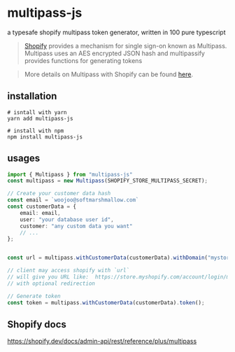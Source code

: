 # multipass-js
a typesafe shopify multipass token generator, written in 100 pure typescript

> [Shopify](http://shopify.com) provides a mechanism for single sign-on known as Multipass.  Multipass uses an AES encrypted JSON hash and multipassify provides functions for generating tokens

> More details on Multipass with Shopify can be found [here](http://docs.shopify.com/api/tutorials/multipass-login).



## installation

```shell
# isntall with yarn
yarn add multipass-js

# install with npm
npm install multipass-js
```



## usages
``` typescript
import { Multipass } from "multipass-js"
const multipass = new Multipass(SHOPIFY_STORE_MULTIPASS_SECRET);

// Create your customer data hash
const email = `woojoo@softmarshmallow.com`
const customerData = {
    email: email,
    user: "your database user id",
    customer: "any custom data you want"
    // ...
};


const url = multipass.withCustomerData(customerData).withDomain("mystore.shopify.com").withRedirect("products/primary").url();

// client may access shopify with `url`
// will give you URL like:  https://store.myshopify.com/account/login/multipass/<MULTIPASS-TOKEN>
// with optional redirection

// Generate token
const token = multipass.withCustomerData(customerData).token();
```


## Shopify docs
https://shopify.dev/docs/admin-api/rest/reference/plus/multipass

